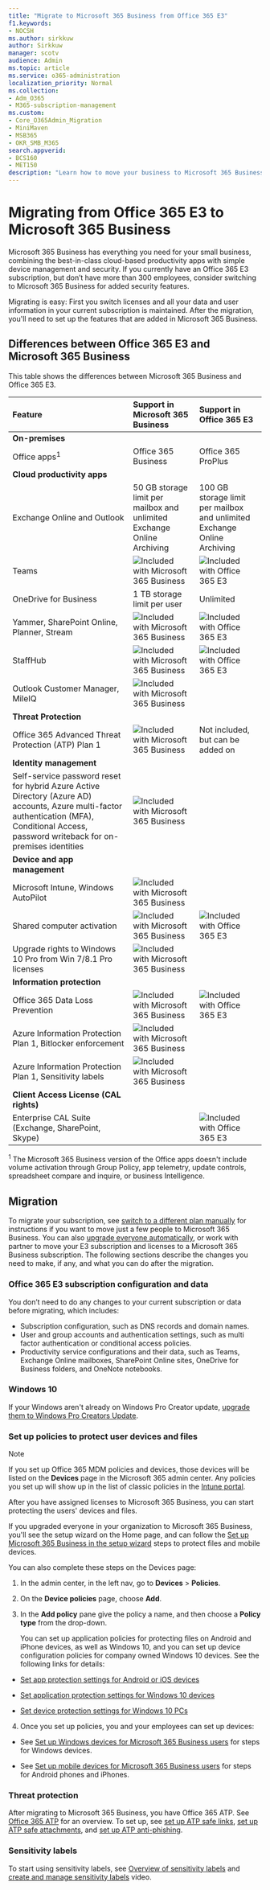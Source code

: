 ```yaml
---
title: "Migrate to Microsoft 365 Business from Office 365 E3"
f1.keywords:
- NOCSH
ms.author: sirkkuw
author: Sirkkuw
manager: scotv
audience: Admin
ms.topic: article
ms.service: o365-administration
localization_priority: Normal
ms.collection: 
- Adm_O365
- M365-subscription-management 
ms.custom:
- Core_O365Admin_Migration
- MiniMaven
- MSB365
- OKR_SMB_M365
search.appverid:
- BCS160
- MET150
description: "Learn how to move your business to Microsoft 365 Business from Office 365 E3."
---
```


# Migrating from Office 365 E3 to Microsoft 365 Business 

Microsoft 365 Business has everything you need for your small business, combining the best-in-class cloud-based productivity apps with simple device management and security. If you currently have an Office 365 E3 subscription, but don’t have more than 300 employees, consider switching to Microsoft 365 Business for added security features.

Migrating is easy: First you switch licenses and all your data and user information in your current subscription is maintained. After the migration, you'll need to set up the features that are added in Microsoft 365 Business.

## Differences between Office 365 E3 and Microsoft 365 Business

This table shows the differences between Microsoft 365 Business and Office 365 E3.

| Feature	| Support in Microsoft 365 Business	| Support in Office 365 E3 | 
|:-------|:-----|:-----|
| **On-premises**		| | | 
| Office apps<sup>1</sup>	| Office 365 Business	| Office 365 ProPlus | 
| **Cloud productivity apps**		| | | 
| Exchange Online and Outlook	| 50 GB storage limit per mailbox and unlimited Exchange Online Archiving	| 100 GB storage limit per mailbox and unlimited Exchange Online Archiving | 
| Teams	| ![Included with Microsoft 365 Business](./media/check-mark.png)	| ![Included with Office 365 E3](./media/check-mark.png) | 
| OneDrive for Business	| 1 TB storage limit per user	| Unlimited | 
| Yammer, SharePoint Online, Planner, Stream	| ![Included with Microsoft 365 Business](./media/check-mark.png)	| ![Included with Office 365 E3](./media/check-mark.png) | 
| StaffHub	| ![Included with Microsoft 365 Business](./media/check-mark.png)	| ![Included with Office 365 E3](./media/check-mark.png) | 
| Outlook Customer Manager, MileIQ	| ![Included with Microsoft 365 Business](./media/check-mark.png)	| | 
| **Threat Protection**		| | | 
| Office 365 Advanced Threat Protection (ATP) Plan 1 | ![Included with Microsoft 365 Business](./media/check-mark.png)	| Not included, but can be added on | 
| **Identity management**		| | | 
| Self-service password reset for hybrid Azure Active Directory (Azure AD) accounts, Azure multi-factor authentication (MFA), Conditional Access, password writeback for on-premises identities| 	![Included with Microsoft 365 Business](./media/check-mark.png)	|  | 
| **Device and app management**		| | |
| Microsoft Intune, Windows AutoPilot| 	![Included with Microsoft 365 Business](./media/check-mark.png)	|  |
| Shared computer activation| 	![Included with Microsoft 365 Business](./media/check-mark.png)	| ![Included with Office 365 E3](./media/check-mark.png)| 
| Upgrade rights to Windows 10 Pro from Win 7/8.1 Pro licenses| 	![Included with Microsoft 365 Business](./media/check-mark.png)	|| 
| **Information protection**		| | |
|Office 365 Data Loss Prevention|	![Included with Microsoft 365 Business](./media/check-mark.png)|![Included with Office 365 E3](./media/check-mark.png)|
|Azure Information Protection Plan 1, Bitlocker enforcement|![Included with Microsoft 365 Business](./media/check-mark.png)||
|Azure Information Protection Plan 1, Sensitivity labels|![Included with Microsoft 365 Business](./media/check-mark.png)||
|**Client Access License (CAL rights)**|||
|Enterprise CAL Suite (Exchange, SharePoint, Skype)||![Included with Office 365 E3](./media/check-mark.png)|

<sup>1</sup> The Microsoft 365 Business version of the Office apps doesn't include volume activation through Group Policy, app telemetry, update controls, spreadsheet compare and inquire, or business Intelligence.

## Migration

To migrate your subscription, see [switch to a different plan manually](https://docs.microsoft.com/office365/admin/misc/switch-plans-manually) for instructions if you want to move just a few people to Microsoft 365 Business. You can also [upgrade everyone automatically](https://docs.microsoft.com/office365/admin/subscriptions-and-billing/upgrade-to-different-plan), or work with partner to move your E3 subscription and licenses to a Microsoft 365 Business subscription.
The following sections describe the changes you need to make, if any, and what you can do after the migration.

### Office 365 E3 subscription configuration and data
You don’t need to do any changes to your current subscription or data before migrating, which includes:

- Subscription configuration, such as DNS records and domain names.
- User and group accounts and authentication settings, such as multi factor authentication or conditional access policies.
- Productivity service configurations and their data, such as Teams, Exchange Online mailboxes, SharePoint Online sites, OneDrive for Business folders, and OneNote notebooks.

### Windows 10

If your Windows aren't already on Windows Pro Creator update, [upgrade them to Windows Pro Creators Update](upgrade-to-windows-pro-creators-update.md).

### Set up policies to protect user devices and files

> [!NOTE]
> If you set up Office 365 MDM policies and devices, those devices will be listed on the **Devices** page in the Microsoft 365 admin center. Any policies you set up will show up in the list of classic policies in the [Intune portal](https://portal.azure.com/#blade/Microsoft_Intune_DeviceSettings/ExtensionLandingBlade/overview).

After you have assigned licenses to Microsoft 365 Business, you can start protecting the users' devices and files.

If you upgraded everyone in your organization to Microsoft 365 Business, you'll see the setup wizard on the Home page, and can follow the [Set up Microsoft 365 Business in the setup wizard](set-up.md) steps to protect files and mobile devices.

You can also complete these steps on the Devices page:
  
1. In the admin center, in the left nav, go to **Devices** \> **Policies**.
    
2. On the **Device policies** page, choose **Add**.
    
3. In the **Add policy** pane give the policy a name, and then choose a **Policy type** from the drop-down. 
    
     You can set up application policies for protecting files on Android and iPhone devices, as well as Windows 10, and you can set up device configuration policies for company owned Windows 10 devices. See the following links for details:
    
  - [Set app protection settings for Android or iOS devices](app-protection-settings-for-android-and-ios.md)
    
  - [Set application protection settings for Windows 10 devices](protection-settings-for-windows-10-devices.md)
    
  - [Set device protection settings for Windows 10 PCs](protection-settings-for-windows-10-pcs.md)
  
4. Once you set up policies, you and your employees can set up devices:
    
  - See [Set up Windows devices for Microsoft 365 Business users](set-up-windows-devices.md) for steps for Windows devices. 
    
  - See [Set up mobile devices for Microsoft 365 Business users](set-up-mobile-devices.md) for steps for Android phones and iPhones. 

### Threat protection

After migrating to Microsoft 365 Business, you have Office 365 ATP. See [Office 365 ATP](https://docs.microsoft.com/microsoft-365/security/office-365-security/office-365-atp) for an overview. To set up, see [set up ATP safe links](https://support.office.com/article/61492713-53c2-47da-a6e7-fa97479e97fa), [set up ATP safe attachments](https://support.office.com/article/e7e68934-23dc-4b9c-b714-e82e27a8f8a5), and [set up ATP anti-phishing](https://support.office.com/article/86c425e1-1686-430a-9151-f7176cce4f2c).

### Sensitivity labels

To start using sensitivity labels, see [Overview of sensitivity labels](https://docs.microsoft.com/microsoft-365/compliance/sensitivity-labels) and [create and manage sensitivity labels](https://support.office.com/article/2fb96b54-7dd2-4f0c-ac8d-170790d4b8b9) video.
